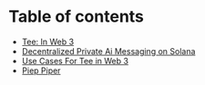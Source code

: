 # Table of contents

* [Tee: In Web 3](README.md)
* [Decentralized Private Ai Messaging on Solana](tee-in-web-3.md)
* [Use Cases For Tee in Web 3](use-cases-for-tee-in-web-3.md)
* [Piep Piper](piep-piper.md)
